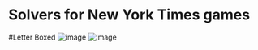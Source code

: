# Solvers for New York Times games

#Letter Boxed
![image](https://github.com/user-attachments/assets/29b19529-2f17-4967-b150-b938c533dd0d)
![image](https://github.com/user-attachments/assets/3fa80b5b-1d50-4b8b-bb87-6153ef78352d)
